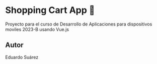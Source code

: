 # Shopping Cart App 🛒

Proyecto para el curso de Desarrollo de Aplicaciones 
para dispositivos moviles 2023-B usando Vue.js

## Autor 

Eduardo Suárez 